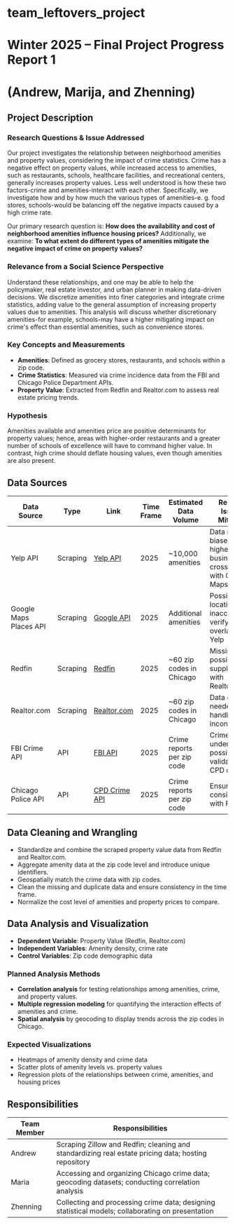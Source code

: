 # team_leftovers_project

# Winter 2025 – Final Project Progress Report 1

# (Andrew, Marija, and Zhenning)

## Project Description

### Research Questions & Issue Addressed

Our project investigates the relationship between neighborhood amenities and property values, considering the impact of crime statistics. Crime has a negative effect on property values, while increased access to amenities, such as restaurants, schools, healthcare facilities, and recreational centers, generally increases property values. Less well understood is how these two factors-crime and amenities-interact with each other. Specifically, we investigate how and by how much the various types of amenities-e. g. food stores, schools-would be balancing off the negative impacts caused by a high crime rate.


Our primary research question is: **How does the availability and cost of neighborhood amenities influence housing prices?** Additionally, we examine: **To what extent do different types of amenities mitigate the negative impact of crime on property values?**

### Relevance from a Social Science Perspective

Understand these relationships, and one may be able to help the policymaker, real estate investor, and urban planner in making data-driven decisions. We discretize amenities into finer categories and integrate crime statistics, adding value to the general assumption of increasing property values due to amenities. This analysis will discuss whether discretionary amenities-for example, schools-may have a higher mitigating impact on crime's effect than essential amenities, such as convenience stores.

### Key Concepts and Measurements

- **Amenities**: Defined as grocery stores, restaurants, and schools within a zip code.
- **Crime Statistics**: Measured via crime incidence data from the FBI and Chicago Police Department APIs.
- **Property Value**: Extracted from Redfin and Realtor.com to assess real estate pricing trends.

### Hypothesis

Amenities available and amenities price are positive determinants for property values; hence, areas with higher-order restaurants and a greater number of schools of excellence will have to command higher value. In contrast, high crime should deflate housing values, even though amenities are also present.

## Data Sources

| Data Source | Type | Link | Time Frame | Estimated Data Volume | Reliability Issues & Mitigation |
|------------|------|------|------------|--------------------|-----------------------------|
| Yelp API | Scraping | [Yelp API](https://www.yelp.com/developers) | 2025 | ~10,000 amenities | Data might be biased toward higher-end businesses; cross-check with Google Maps |
| Google Maps Places API | Scraping | [Google API](https://developers.google.com/maps/documentation/places/web-service/overview) | 2025 | Additional amenities | Possible location inaccuracy; verify data overlap with Yelp |
| Redfin | Scraping | [Redfin](https://www.redfin.com/) | 2025 | ~60 zip codes in Chicago | Missing values possible; supplement with Realtor.com |
| Realtor.com | Scraping | [Realtor.com](https://www.realtor.com/) | 2025 | ~60 zip codes in Chicago | Data cleaning needed to handle inconsistencies |
| FBI Crime API | API | [FBI API](https://crime-data-explorer.fr.cloud.gov/) | 2025 | Crime reports per zip code | Crime underreporting possible; validate with CPD data |
| Chicago Police API | API | [CPD Crime API](https://data.cityofchicago.org/) | 2025 | Crime reports per zip code | Ensure data consistency with FBI API |

## Data Cleaning and Wrangling

- Standardize and combine the scraped property value data from Redfin and Realtor.com.
- Aggregate amenity data at the zip code level and introduce unique identifiers.
- Geospatially match the crime data with zip codes.
- Clean the missing and duplicate data and ensure consistency in the time frame.
- Normalize the cost level of amenities and property prices to compare.

## Data Analysis and Visualization

- **Dependent Variable**: Property Value (Redfin, Realtor.com)
- **Independent Variables**: Amenity density, crime rate
- **Control Variables**: Zip code demographic data

### Planned Analysis Methods

- **Correlation analysis** for testing relationships among amenities, crime, and property values.
- **Multiple regression modeling** for quantifying the interaction effects of amenities and crime.
- **Spatial analysis** by geocoding to display trends across the zip codes in Chicago.

### Expected Visualizations

- Heatmaps of amenity density and crime data
- Scatter plots of amenity levels vs. property values
- Regression plots of the relationships between crime, amenities, and housing prices

## Responsibilities

| Team Member | Responsibilities |
|-------------|----------------|
| Andrew | Scraping Zillow and Redfin; cleaning and standardizing real estate pricing data; hosting repository |
| Maria | Accessing and organizing Chicago crime data; geocoding datasets; conducting correlation analysis     |
| Zhenning | Collecting and processing crime data; designing statistical models; collaborating on presentation |
